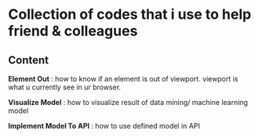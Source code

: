 # Collection of codes that i use to help friend & colleagues

## Content

**Element Out** : how to know if an element is out of viewport. viewport is what u currently see in ur browser.

**Visualize Model** : how to visualize result of data mining/ machine learning model

**Implement Model To API** : how to use defined model in API